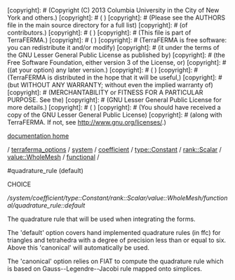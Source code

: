 [copyright]: # (Copyright (C) 2013 Columbia University in the City of New York and others.)
[copyright]: # ( )
[copyright]: # (Please see the AUTHORS file in the main source directory for a full list)
[copyright]: # (of contributors.)
[copyright]: # ( )
[copyright]: # (This file is part of TerraFERMA.)
[copyright]: # ( )
[copyright]: # (TerraFERMA is free software: you can redistribute it and/or modify)
[copyright]: # (it under the terms of the GNU Lesser General Public License as published by)
[copyright]: # (the Free Software Foundation, either version 3 of the License, or)
[copyright]: # ((at your option) any later version.)
[copyright]: # ( )
[copyright]: # (TerraFERMA is distributed in the hope that it will be useful,)
[copyright]: # (but WITHOUT ANY WARRANTY; without even the implied warranty of)
[copyright]: # (MERCHANTABILITY or FITNESS FOR A PARTICULAR PURPOSE. See the)
[copyright]: # (GNU Lesser General Public License for more details.)
[copyright]: # ( )
[copyright]: # (You should have received a copy of the GNU Lesser General Public License)
[copyright]: # (along with TerraFERMA. If not, see <http://www.gnu.org/licenses/>.)

[documentation home](Documentation)

/ [terraferma_options](../../../../../../../terraferma_options) / [system](../../../../../../system) / [coefficient](../../../../../coefficient) / [type::Constant](../../../../type__Constant) / [rank::Scalar](../../../rank__Scalar) / [value::WholeMesh](../../value__WholeMesh) / [functional](../functional) /

#quadrature_rule (default)

CHOICE 

*/system/coefficient/type::Constant/rank::Scalar/value::WholeMesh/functional/quadrature_rule::default*

The quadrature rule that will be used when integrating the forms.

The 'default' option covers hand implemented quadrature rules (in ffc) for triangles and tetrahedra with a degree of
precision less than or equal to six.  Above this 'canonical' will automatically be used.

The 'canonical' option relies on FIAT to compute the quadrature rule which is based on Gauss--Legendre--Jacobi rule mapped
onto simplices.

[autogenerated]: # (This file was automatically generated from the schema file:/home/cwilson/repos/github/TerraFERMA/TerraFERMA/buckettools/schemas/ufl.rng.)

